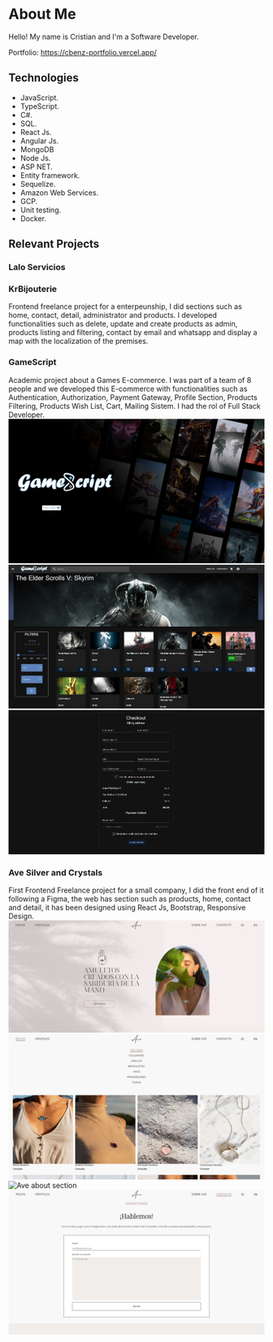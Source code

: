 # About Me

Hello! My name is Cristian and I'm a Software Developer.

Portfolio: https://cbenz-portfolio.vercel.app/


## Technologies

- JavaScript.
- TypeScript.
- C#.
- SQL.
- React Js.
- Angular Js.
- MongoDB
- Node Js.
- ASP NET.
- Entity framework.
- Sequelize.
- Amazon Web Services.
- GCP.
- Unit testing.
- Docker.

## Relevant Projects

### Lalo Servicios

### KrBijouterie

Frontend freelance project for a enterpeunship, I did sections such as home, contact, detail, administrator and products. I developed functionalities such as delete, update and create products as admin, products listing and filtering, contact by email and whatsapp and display a map with the localization of the premises.

### GameScript

Academic project about a Games E-commerce. I was part of a team of 8 people and we developed this E-commerce with functionalities such as Authentication, Authorization, Payment Gateway, Profile Section, Products Filtering, Products Wish List, Cart, Mailing Sistem. I had the rol of Full Stack Developer.
![GameScript](/images/projects/gameScript/gs-landing.png)
![GameScript](/images/projects/gameScript/gs-home.png)
![GameScript](/images/projects/gameScript/gs-checkout.png)

### Ave Silver and Crystals

First Frontend Freelance project for a small company, I did the front end of it following a Figma, the web has section such as products, home, contact and detail, it has been designed using React Js, Bootstrap, Responsive Design.
![Ave header section](/images/projects/ave/ave-header.png)
![Ave piezas section](/images/projects/ave/ave-piezas.png)
![Ave about section](/images/projects/ave/ave-about.png)
![Ave contact section](/images/projects/ave/ave-contact.png)
